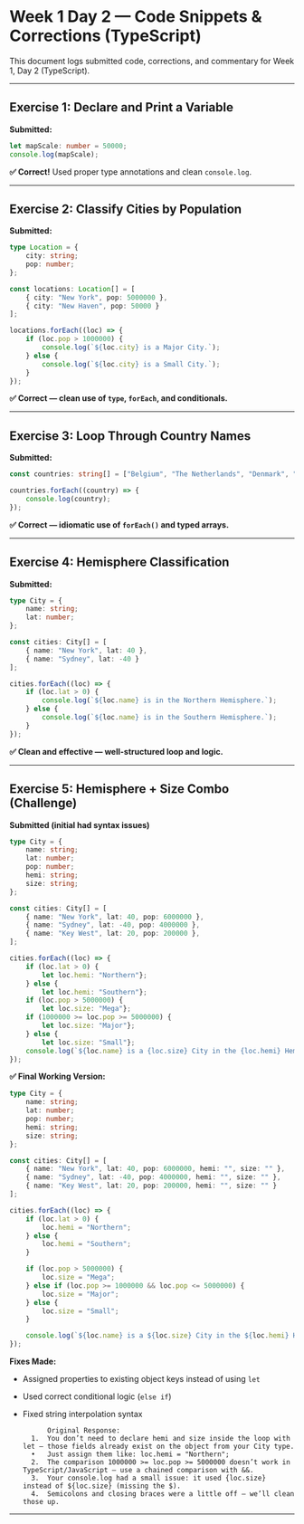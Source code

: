 # Week 1 Day 2 — Code Snippets & Corrections (TypeScript)

This document logs submitted code, corrections, and commentary for Week 1, Day 2 (TypeScript).

---

## Exercise 1: Declare and Print a Variable
**Submitted:**
```ts
let mapScale: number = 50000;
console.log(mapScale);
```
**✅ Correct!** Used proper type annotations and clean `console.log`.

---

## Exercise 2: Classify Cities by Population
**Submitted:**
```ts
type Location = {
    city: string;
    pop: number;
};

const locations: Location[] = [
    { city: "New York", pop: 5000000 },
    { city: "New Haven", pop: 50000 }
];

locations.forEach((loc) => {
    if (loc.pop > 1000000) {
        console.log(`${loc.city} is a Major City.`);
    } else {
        console.log(`${loc.city} is a Small City.`);
    }
});
```
**✅ Correct — clean use of `type`, `forEach`, and conditionals.**

---

## Exercise 3: Loop Through Country Names
**Submitted:**
```ts
const countries: string[] = ["Belgium", "The Netherlands", "Denmark", "Germany", "France"];

countries.forEach((country) => {
    console.log(country);
});
```
**✅ Correct — idiomatic use of `forEach()` and typed arrays.**

---

## Exercise 4: Hemisphere Classification
**Submitted:**
```ts
type City = {
    name: string;
    lat: number;
};

const cities: City[] = [
    { name: "New York", lat: 40 },
    { name: "Sydney", lat: -40 }
];

cities.forEach((loc) => {
    if (loc.lat > 0) {
        console.log(`${loc.name} is in the Northern Hemisphere.`);
    } else {
        console.log(`${loc.name} is in the Southern Hemisphere.`);
    }
});
```
**✅ Clean and effective — well-structured loop and logic.**

---

## Exercise 5: Hemisphere + Size Combo (Challenge)

**Submitted (initial had syntax issues)**
```ts
type City = {
    name: string;
    lat: number;
    pop: number;
    hemi: string;
    size: string;
};

const cities: City[] = [
    { name: "New York", lat: 40, pop: 6000000 },
    { name: "Sydney", lat: -40, pop: 4000000 },
    { name: "Key West", lat: 20, pop: 200000 },
];

cities.forEach((loc) => {
    if (loc.lat > 0) {
        let loc.hemi: "Northern"};
    } else {
        let loc.hemi: "Southern"};
    if (loc.pop > 5000000) {
        let loc.size: "Mega"};
    if (1000000 >= loc.pop >= 5000000) {
        let loc.size: "Major"};
    } else {
        let loc.size: "Small"};
    console.log(`${loc.name} is a {loc.size} City in the {loc.hemi} Hemisphere.`)
});
```
**✅ Final Working Version:**
```ts
type City = {
    name: string;
    lat: number;
    pop: number;
    hemi: string;
    size: string;
};

const cities: City[] = [
    { name: "New York", lat: 40, pop: 6000000, hemi: "", size: "" },
    { name: "Sydney", lat: -40, pop: 4000000, hemi: "", size: "" },
    { name: "Key West", lat: 20, pop: 200000, hemi: "", size: "" }
];

cities.forEach((loc) => {
    if (loc.lat > 0) {
        loc.hemi = "Northern";
    } else {
        loc.hemi = "Southern";
    }

    if (loc.pop > 5000000) {
        loc.size = "Mega";
    } else if (loc.pop >= 1000000 && loc.pop <= 5000000) {
        loc.size = "Major";
    } else {
        loc.size = "Small";
    }

    console.log(`${loc.name} is a ${loc.size} City in the ${loc.hemi} Hemisphere.`);
});
```

**Fixes Made:**
- Assigned properties to existing object keys instead of using `let`
- Used correct conditional logic (`else if`)
- Fixed string interpolation syntax

            Original Response:
    	1.	You don’t need to declare hemi and size inside the loop with let — those fields already exist on the object from your City type.
    	•	Just assign them like: loc.hemi = "Northern";
    	2.	The comparison 1000000 >= loc.pop >= 5000000 doesn’t work in TypeScript/JavaScript — use a chained comparison with &&.
    	3.	Your console.log had a small issue: it used {loc.size} instead of ${loc.size} (missing the $).
    	4.	Semicolons and closing braces were a little off — we’ll clean those up.


---
